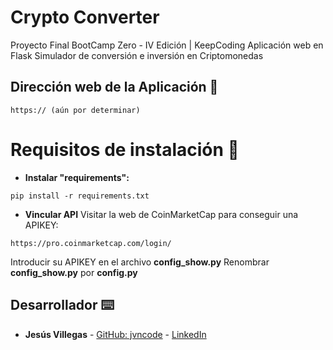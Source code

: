 # Crypto Converter

Proyecto Final BootCamp Zero - IV Edición | KeepCoding
Aplicación web en Flask
Simulador de conversión e inversión en Criptomonedas

## Dirección web de la Aplicación 📌
```
https:// (aún por determinar)
```

# Requisitos de instalación 🔧

* **Instalar "requirements":**
```
pip install -r requirements.txt
```
* **Vincular API**
Visitar la web de CoinMarketCap para conseguir una APIKEY:
```
https://pro.coinmarketcap.com/login/
```
Introducir su APIKEY en el archivo **config_show.py**
Renombrar **config_show.py** por **config.py**

## Desarrollador ⌨️

* **Jesús Villegas** - [GitHub: jvncode](https://github.com/jvncode) - [LinkedIn](https://www.linkedin.com/in/jes%C3%BAs-villegas-609b71198/)
